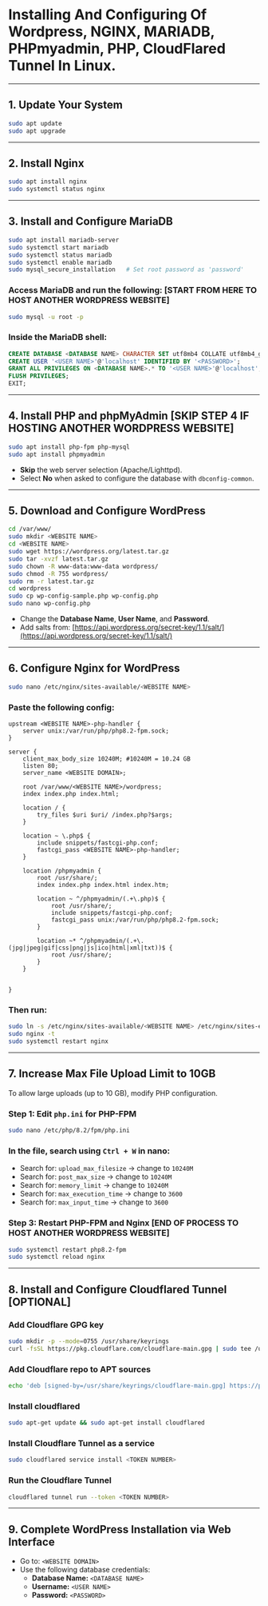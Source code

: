 # Installing And Configuring Of Wordpress, NGINX, MARIADB, PHPmyadmin, PHP, CloudFlared Tunnel In Linux.

---

## **1. Update Your System**
```bash
sudo apt update
sudo apt upgrade
```

---

## **2. Install Nginx**
```bash
sudo apt install nginx
sudo systemctl status nginx
```

---

## **3. Install and Configure MariaDB**
```bash
sudo apt install mariadb-server
sudo systemctl start mariadb
sudo systemctl status mariadb
sudo systemctl enable mariadb
sudo mysql_secure_installation   # Set root password as 'password'
```

### Access MariaDB and run the following:  **[START FROM HERE TO HOST ANOTHER WORDPRESS WEBSITE]**
```bash
sudo mysql -u root -p
```

### Inside the MariaDB shell:
```sql
CREATE DATABASE <DATABASE NAME> CHARACTER SET utf8mb4 COLLATE utf8mb4_general_ci;
CREATE USER '<USER NAME>'@'localhost' IDENTIFIED BY '<PASSWORD>';
GRANT ALL PRIVILEGES ON <DATABASE NAME>.* TO '<USER NAME>'@'localhost';
FLUSH PRIVILEGES;
EXIT;
```

---

## **4. Install PHP and phpMyAdmin**          **[SKIP  STEP 4 IF HOSTING ANOTHER WORDPRESS WEBSITE]**
```bash
sudo apt install php-fpm php-mysql
sudo apt install phpmyadmin
```

- **Skip** the web server selection (Apache/Lighttpd).
- Select **No** when asked to configure the database with `dbconfig-common`.

---

## **5. Download and Configure WordPress**
```bash
cd /var/www/
sudo mkdir <WEBSITE NAME>
cd <WEBSITE NAME>
sudo wget https://wordpress.org/latest.tar.gz
sudo tar -xvzf latest.tar.gz
sudo chown -R www-data:www-data wordpress/
sudo chmod -R 755 wordpress/
sudo rm -r latest.tar.gz
cd wordpress
sudo cp wp-config-sample.php wp-config.php
sudo nano wp-config.php
```

- Change the **Database Name**, **User Name**, and **Password**.
- Add salts from: [https://api.wordpress.org/secret-key/1.1/salt/](https://api.wordpress.org/secret-key/1.1/salt/)

---

## **6. Configure Nginx for WordPress**
```bash
sudo nano /etc/nginx/sites-available/<WEBSITE NAME>
```

### Paste the following config:
```nginx
upstream <WEBSITE NAME>-php-handler {
    server unix:/var/run/php/php8.2-fpm.sock;
}

server {
    client_max_body_size 10240M; #10240M = 10.24 GB
    listen 80;
    server_name <WEBSITE DOMAIN>;

    root /var/www/<WEBSITE NAME>/wordpress;
    index index.php index.html;

    location / {
        try_files $uri $uri/ /index.php?$args;
    }

    location ~ \.php$ {
        include snippets/fastcgi-php.conf;
        fastcgi_pass <WEBSITE NAME>-php-handler;
    }

    location /phpmyadmin {
        root /usr/share/;
        index index.php index.html index.htm;

        location ~ ^/phpmyadmin/(.+\.php)$ {
            root /usr/share/;
            include snippets/fastcgi-php.conf;
            fastcgi_pass unix:/var/run/php/php8.2-fpm.sock;
        }

        location ~* ^/phpmyadmin/(.+\.(jpg|jpeg|gif|css|png|js|ico|html|xml|txt))$ {
            root /usr/share/;
        }
    }

    
}
```

### Then run:
```bash
sudo ln -s /etc/nginx/sites-available/<WEBSITE NAME> /etc/nginx/sites-enabled/
sudo nginx -t
sudo systemctl restart nginx     
```

---

## **7. Increase Max File Upload Limit to 10GB**

To allow large uploads (up to 10 GB), modify PHP configuration.

### Step 1: Edit `php.ini` for PHP-FPM
```bash
sudo nano /etc/php/8.2/fpm/php.ini
```

### In the file, search using `Ctrl + W` in nano:
- Search for: `upload_max_filesize` → change to `10240M`
- Search for: `post_max_size` → change to `10240M`
- Search for: `memory_limit` → change to `10240M`
- Search for: `max_execution_time` → change to `3600`
- Search for: `max_input_time` → change to `3600`

### Step 3: Restart PHP-FPM and Nginx   **[END OF PROCESS TO HOST ANOTHER WORDPRESS WEBSITE]**
```bash
sudo systemctl restart php8.2-fpm
sudo systemctl reload nginx                     
```

---

## **8. Install and Configure Cloudflared Tunnel [OPTIONAL]**

### Add Cloudflare GPG key
```bash
sudo mkdir -p --mode=0755 /usr/share/keyrings
curl -fsSL https://pkg.cloudflare.com/cloudflare-main.gpg | sudo tee /usr/share/keyrings/cloudflare-main.gpg >/dev/null
```

### Add Cloudflare repo to APT sources
```bash
echo 'deb [signed-by=/usr/share/keyrings/cloudflare-main.gpg] https://pkg.cloudflare.com/cloudflared any main' | sudo tee /etc/apt/sources.list.d/cloudflared.list
```

### Install cloudflared
```bash
sudo apt-get update && sudo apt-get install cloudflared
```

### Install Cloudflare Tunnel as a service
```bash
sudo cloudflared service install <TOKEN NUMBER>
```

### Run the Cloudflare Tunnel
```bash
cloudflared tunnel run --token <TOKEN NUMBER>
```

---

## **9. Complete WordPress Installation via Web Interface**

- Go to: `<WEBSITE DOMAIN>`
- Use the following database credentials:
  - **Database Name:** `<DATABASE NAME>`
  - **Username:** `<USER NAME>`
  - **Password:** `<PASSWORD>`
